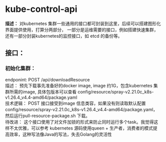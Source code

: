 # kube-control-api
<b> 描述：</b> 对kubernetes 集群一些通用的接口都可封装到这里，后续可以搭建图形化界面提供使用，打算分两部分，
一部分是运维需要的接口，例如搭建快速集群，还有一部分封装kubernetes的监控接口，如 etcd 的备份等。


## 接口：
### 初始化集群：
endponint: POST /api/downloadResource <br>
描述： 预先下载事先准备好的docker image, image 约1G，包含kubernetes 集群所需的image, 具体包版本可以查看 config/resource/spray-v2.21.0c_k8s-v1.26.4_v4.4-amd64/package.yaml <br>
技术逻辑： POST 接口接受到image 信息类容，如果没有则读取默认配置config/resource/spray-v2.21.0c_k8s-v1.26.4_v4.4-amd64/package.yaml，然后运行pull-resource-package.sh 下载。<br>
待改进： 这个接口使用了对文件加锁的形式来防止同时运行多个task。我觉得这样不太优雅，可以参考 kubernetes 源码使用queen + 生产者，消费者的模式提高效率，这种写法像Java的写法，失去Golang的灵活性

